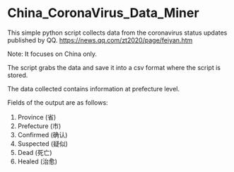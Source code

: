 # China_CoronaVirus_Data_Miner

This simple python script collects data from the coronavirus status updates published by QQ. https://news.qq.com/zt2020/page/feiyan.htm 

Note: It focuses on China only.

The script grabs the data and save it into a csv format where the script is stored.

The data collected contains information at prefecture level.

Fields of the output are as follows:
  1. Province (省)
  2. Prefecture (市)
  3. Confirmed (确认)
  4. Suspected (疑似)
  5. Dead (死亡)
  6. Healed (治愈)

 
